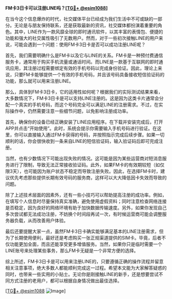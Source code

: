**FM卡3日卡可以注册LINE吗？[[TG💪+ @esim1088](https://t.me/s/esim1088)]**

在当今这个信息爆炸的时代，社交媒体平台已经成为我们生活中不可或缺的一部分。无论是与朋友保持联系，还是获取最新的资讯，社交媒体都扮演着重要的角色。其中，LINE作为一款风靡全球的即时通讯软件，以其丰富的表情包、便捷的功能和强大的社交属性吸引了无数用户。然而，对于一些初次接触LINE的用户来说，可能会遇到一个问题：使用FM卡3日卡是否可以成功注册LINE呢？

首先，我们需要明确什么是FM卡以及它与LINE的关系。FM卡是一种预付费通信服务卡，通常用于购买手机流量或通话时间。而LINE是一款基于互联网的即时通讯应用，其注册过程需要绑定有效的手机号码以完成身份验证。因此，理论上来说，只要FM卡能够提供一个有效的手机号码，并且该号码具备接收短信验证码的功能，那么就可以用来注册LINE。

那么，具体到FM卡3日卡，它的适用性如何呢？根据我们的实际测试结果来看，大多数情况下，FM卡3日卡是可以支持LINE注册的。这是因为这类卡片通常会分配一个真实的手机号码，而这个号码完全可以满足LINE的注册需求。不过，在实际操作中，仍然需要注意一些细节问题，以免影响注册成功率。

首先，确保你的设备已经正确安装了LINE应用程序。在下载并安装完成后，打开APP并点击“开始使用”。此时，系统会提示你需要输入手机号码进行验证。在这里，你可以直接输入通过FM卡获得的号码，并按照指示完成后续步骤。如果一切顺利的话，你会很快收到一条来自LINE的短信验证码，输入验证码后即可完成注册。

当然，也有少数情况下可能出现失败的情况。这可能是因为某些运营商对短消息服务进行了限制，导致无法正常接收验证码。此外，如果FM卡的有效期较短（如仅限3天），也可能因为账户状态不稳定而导致注册失败。因此，在选择FM卡时，建议优先考虑那些提供长期有效号码的服务商，这样可以大大降低因卡失效而导致的问题。

除了上述技术层面的因素外，还有一些小技巧可以帮助提高注册的成功率。例如，在填写个人信息时尽量保持真实准确，避免使用虚假资料；同时注意检查网络连接是否稳定，因为良好的网络环境有助于加快数据传输速度。另外，如果你发现自己多次尝试都无法成功注册，不妨换个时间段再试一次，有时候运营商可能会调整服务器负载，从而改善用户体验。

最后还要提醒大家一点，虽然FM卡3日卡确实能够满足基本的LINE注册需求，但为了长期使用便利，最好还是考虑购买一张正规渠道提供的SIM卡。毕竟，后者不仅功能更加全面，而且还能享受更多增值服务。当然，如果你只是临时需要一个LINE账号来处理某些事务，那么FM卡无疑是一个非常方便的选择。

综上所述，FM卡3日卡是可以用来注册LINE的，只要遵循正确的操作流程并留意相关注意事项，绝大多数人都能顺利完成这一过程。希望本文能为大家解答疑惑的同时，也带来一些实用的小贴士。无论你是刚接触LINE的新手，还是想要尝试不同方式注册的老用户，都可以根据自身情况做出最佳选择。

[[TG💪+ @esim1088](https://t.me/s/esim1088) ![Image](https://i.postimg.cc/4NQfJmqS/Snipaste-2025-05-13-00-14-12.png)]